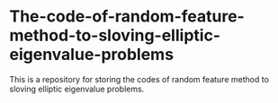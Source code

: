 # The-code-of-random-feature-method-to-sloving-elliptic-eigenvalue-problems
This is a repository for storing the codes of random feature method to sloving elliptic eigenvalue problems.
